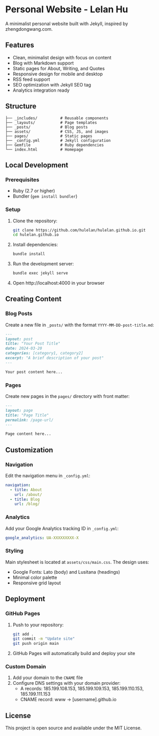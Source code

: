 # Personal Website - Lelan Hu

A minimalist personal website built with Jekyll, inspired by zhengdongwang.com.

## Features

- Clean, minimalist design with focus on content
- Blog with Markdown support
- Static pages for About, Writing, and Quotes
- Responsive design for mobile and desktop
- RSS feed support
- SEO optimization with Jekyll SEO tag
- Analytics integration ready

## Structure

```
├── _includes/          # Reusable components
├── _layouts/           # Page templates
├── _posts/             # Blog posts
├── assets/             # CSS, JS, and images
├── pages/              # Static pages
├── _config.yml         # Jekyll configuration
├── Gemfile             # Ruby dependencies
└── index.html          # Homepage
```

## Local Development

### Prerequisites

- Ruby (2.7 or higher)
- Bundler (`gem install bundler`)

### Setup

1. Clone the repository:
   ```bash
   git clone https://github.com/hulelan/hulelan.github.io.git
   cd hulelan.github.io
   ```

2. Install dependencies:
   ```bash
   bundle install
   ```

3. Run the development server:
   ```bash
   bundle exec jekyll serve
   ```

4. Open http://localhost:4000 in your browser

## Creating Content

### Blog Posts

Create a new file in `_posts/` with the format `YYYY-MM-DD-post-title.md`:

```markdown
---
layout: post
title: "Your Post Title"
date: 2024-03-20
categories: [category1, category2]
excerpt: "A brief description of your post"
---

Your post content here...
```

### Pages

Create new pages in the `pages/` directory with front matter:

```markdown
---
layout: page
title: "Page Title"
permalink: /page-url/
---

Page content here...
```

## Customization

### Navigation

Edit the navigation menu in `_config.yml`:

```yaml
navigation:
  - title: About
    url: /about/
  - title: Blog
    url: /blog/
```

### Analytics

Add your Google Analytics tracking ID in `_config.yml`:

```yaml
google_analytics: UA-XXXXXXXXX-X
```

### Styling

Main stylesheet is located at `assets/css/main.css`. The design uses:
- Google Fonts: Lato (body) and Lusitana (headings)
- Minimal color palette
- Responsive grid layout

## Deployment

### GitHub Pages

1. Push to your repository:
   ```bash
   git add .
   git commit -m "Update site"
   git push origin main
   ```

2. GitHub Pages will automatically build and deploy your site

### Custom Domain

1. Add your domain to the `CNAME` file
2. Configure DNS settings with your domain provider:
   - A records: 185.199.108.153, 185.199.109.153, 185.199.110.153, 185.199.111.153
   - CNAME record: www → [username].github.io

## License

This project is open source and available under the MIT License.